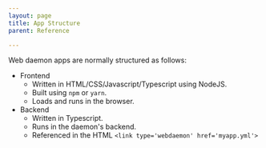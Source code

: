 ```yaml
---
layout: page
title: App Structure
parent: Reference

---
```

Web daemon apps are normally structured as follows:

- Frontend
  - Written in HTML/CSS/Javascript/Typescript using NodeJS.
  - Built using `npm` or `yarn`.
  - Loads and runs in the browser.
- Backend
  - Written in Typescript.
  - Runs in the daemon's backend.
  - Referenced in the HTML `<link type='webdaemon' href='myapp.yml'>`
